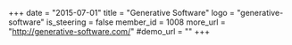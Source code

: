 +++
date = "2015-07-01"
title = "Generative Software"
logo = "generative-software"
is_steering = false
member_id = 1008
more_url = "http://generative-software.com/"
#demo_url = ""
+++

